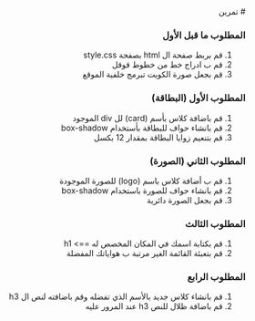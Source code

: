 <div dir=rtl>
# تمرين
 
### المطلوب ما قبل الأول
1) قم بربط صفحة ال html بصفحة style.css
2) قم ب ادراج خط من خطوط قوقل
3) قم بجعل صورة الكويت تبرمج خلفية الموقع
### المطلوب الأول (البطاقة)
1) قم باضافة كلاس بأسم (card) لل div الموجود
2) قم بانشاء حواف للبطاقة بأستخدام box-shadow
3) قم بتنعيم زوايا البطاقة بمقدار 12 بكسل
 
### المطلوب الثاني (الصورة)
1) قم ب أضافة كلاس باسم (logo) للصورة الموجودة
2) قم بانشاء حواف للصورة باستخدام box-shadow
3) قم بجعل الصورة دائرية
 
### المطلوب الثالث 
1) قم بكتابة اسمك في المكان المخصص له ==> h1
2) قم بتعبئة القائمة الغير مرتبة ب هواياتك المفضلة
 
### المطلوب الرابع
1) قم بانشاء كلاس جديد بالأسم الذي تفضله وقم باضافته لنص ال h3
2) قم باضافة ظلال للنص h3 عند المرور عليه 
